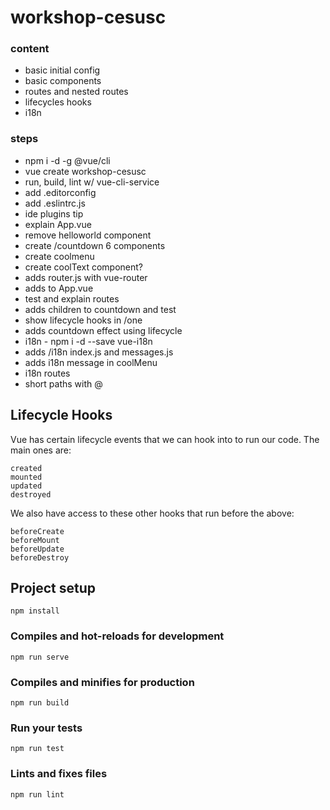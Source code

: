# workshop-cesusc

### content

* basic initial config
* basic components
* routes and nested routes
* lifecycles hooks
* i18n

### steps

* npm i -d -g @vue/cli
* vue create workshop-cesusc
* run, build, lint w/ vue-cli-service
* add .editorconfig
* add .eslintrc.js
* ide plugins tip
* explain App.vue
* remove helloworld component
* create /countdown 6 components
* create coolmenu
* create coolText component?
* adds router.js with vue-router
* adds <router-view/> to App.vue
* test and explain routes
* adds children to countdown and test
* show lifecycle hooks in /one
* adds countdown effect using lifecycle
* i18n - npm i -d --save vue-i18n
* adds /i18n index.js and messages.js
* adds i18n message in coolMenu
* i18n routes
* short paths with @

## Lifecycle Hooks

Vue has certain lifecycle events that we can hook into to run our code. The main ones are:

```
created
mounted
updated
destroyed
```

We also have access to these other hooks that run before the above:

```
beforeCreate
beforeMount
beforeUpdate
beforeDestroy
```

## Project setup
```
npm install
```

### Compiles and hot-reloads for development
```
npm run serve
```

### Compiles and minifies for production
```
npm run build
```

### Run your tests
```
npm run test
```

### Lints and fixes files
```
npm run lint
```
